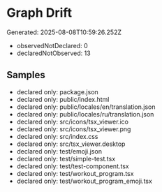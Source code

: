 # Graph Drift

Generated: 2025-08-08T10:59:26.252Z

- observedNotDeclared: 0
- declaredNotObserved: 13

## Samples

- declared only: package.json
- declared only: public/index.html
- declared only: public/locales/en/translation.json
- declared only: public/locales/ru/translation.json
- declared only: src/icons/tsx_viewer.ico
- declared only: src/icons/tsx_viewer.png
- declared only: src/index.css
- declared only: src/tsx_viewer.desktop
- declared only: test/emoji.json
- declared only: test/simple-test.tsx
- declared only: test/test-component.tsx
- declared only: test/workout_program.tsx
- declared only: test/workout_program_emoji.tsx